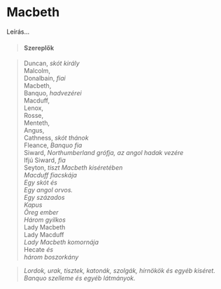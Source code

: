 <!-- ======================================================================
--- Search engine
title:          Macbeth
keywords:       Macbeth, tragédia
description:    William Shakespeare: Macbeth.
--- Menu system
order:          70
text:           Macbeth
hidden:         false
umbel:          false
--- Page properties
id:             /tragedies/macbeth
document:       
layout:         layout-2-left
$-left:         play-list
searchable:     true
======================================================================= -->

# Macbeth

Leírás...

>   #### Szereplők
    
>   Duncan, _skót király_  
    Malcolm,  
    Donalbain, _fiai_  
    Macbeth,  
    Banquo, _hadvezérei_  
    Macduff,  
    Lenox,  
    Rosse,  
    Menteth,  
    Angus,  
    Cathness, _skót thánok_  
    Fleance, _Banquo fia_  
    Siward, _Northumberland grófja, az angol hadak vezére_  
    Ifjú Siward, _fia_  
    Seyton, _tiszt Macbeth kiséretében_  
    _Macduff fiacskája_  
    _Egy skót és_  
    _Egy angol orvos._  
    _Egy százados_  
    _Kapus_  
    _Öreg ember_  
    _Három gyilkos_  
    Lady Macbeth  
    Lady Macduff  
    _Lady Macbeth komornája_  
    Hecate _és_  
    _három boszorkány_
    
>   _Lordok, urak, tisztek, katonák, szolgák, hírnökök és egyéb kiséret.  
    Banquo szelleme és egyéb látmányok._
